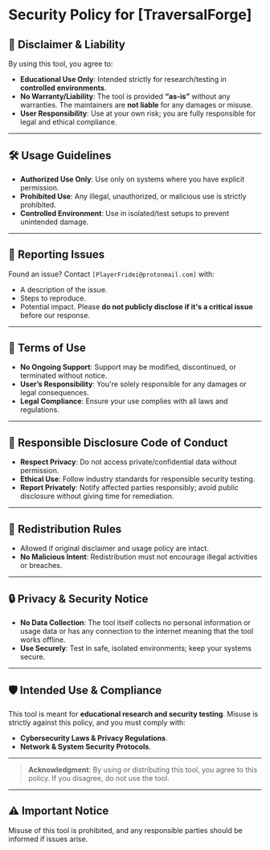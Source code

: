 # Security Policy for [TraversalForge]

## 📢 Disclaimer & Liability
By using this tool, you agree to:
- **Educational Use Only**: Intended strictly for research/testing in **controlled environments**.
- **No Warranty/Liability**: The tool is provided **“as-is”** without any warranties. The maintainers are **not liable** for any damages or misuse.
- **User Responsibility**: Use at your own risk; you are fully responsible for legal and ethical compliance.

---

## 🛠️ Usage Guidelines
- **Authorized Use Only**: Use only on systems where you have explicit permission.
- **Prohibited Use**: Any illegal, unauthorized, or malicious use is strictly prohibited.
- **Controlled Environment**: Use in isolated/test setups to prevent unintended damage.

---

## 🚨 Reporting Issues
Found an issue? Contact `[PlayerFridei@protonmail.com]` with:
- A description of the issue.
- Steps to reproduce.
- Potential impact. Please **do not publicly disclose if it's a critical issue** before our response.

---

## 📝 Terms of Use
- **No Ongoing Support**: Support may be modified, discontinued, or terminated without notice.
- **User’s Responsibility**: You're solely responsible for any damages or legal consequences.
- **Legal Compliance**: Ensure your use complies with all laws and regulations.

---

## 📑 Responsible Disclosure Code of Conduct
- **Respect Privacy**: Do not access private/confidential data without permission.
- **Ethical Use**: Follow industry standards for responsible security testing.
- **Report Privately**: Notify affected parties responsibly; avoid public disclosure without giving time for remediation.

---

## 🚫 Redistribution Rules
- Allowed if original disclaimer and usage policy are intact.
- **No Malicious Intent**: Redistribution must not encourage illegal activities or breaches.

---

## 🔒 Privacy & Security Notice
- **No Data Collection**: The tool itself collects no personal information or usage data or has any connection to the internet meaning that the tool works offline.
- **Use Securely**: Test in safe, isolated environments; keep your systems secure.

---

## 🛡️ Intended Use & Compliance
This tool is meant for **educational research and security testing**. Misuse is strictly against this policy, and you must comply with:
- **Cybersecurity Laws & Privacy Regulations**.
- **Network & System Security Protocols**.

---

> **Acknowledgment**: By using or distributing this tool, you agree to this policy. If you disagree, do not use the tool.

---

## ⚠️ Important Notice
Misuse of this tool is prohibited, and any responsible parties should be informed if issues arise.
